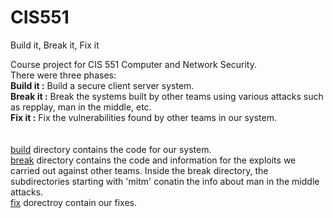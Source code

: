 # CIS551
Build it, Break it, Fix it

Course project for CIS 551 Computer and Network Security.
</br>
There were three phases: </br>
**Build it :** Build a secure client server system. </br>
**Break it :** Break the systems built by other teams using various attacks such as repplay, man in the middle, etc. </br>
**Fix it   :** Fix the vulnerabilities found by other teams in our system. </br>
</br>
</br>
[build](build) directory contains the code for our system. </br>
[break](break) directory contains the code and information for the exploits we carried out against other teams. Inside the break directory, the subdirectories starting with 'mitm' conatin the info about man in the middle attacks. </br>
[fix](fix) dorectroy contain our fixes. </br>
